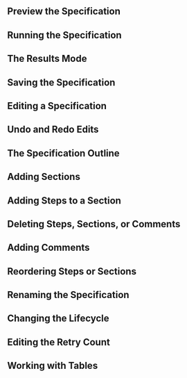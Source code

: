 <!--Title:The Specification Editor-->
<!--Url:spec-editor-->





## Preview the Specification

## Running the Specification

## The Results Mode

## Saving the Specification



## Editing a Specification

## Undo and Redo Edits



## The Specification Outline

## Adding Sections

## Adding Steps to a Section

## Deleting Steps, Sections, or Comments

## Adding Comments

## Reordering Steps or Sections

## Renaming the Specification

## Changing the Lifecycle

## Editing the Retry Count

## Working with Tables
